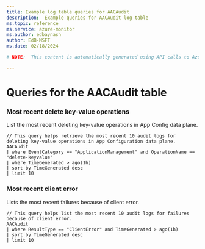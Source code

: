 ```yaml
---
title: Example log table queries for AACAudit
description:  Example queries for AACAudit log table
ms.topic: reference
ms.service: azure-monitor
ms.author: edbaynash
author: EdB-MSFT
ms.date: 02/18/2024

# NOTE:  This content is automatically generated using API calls to Azure. Any edits made on these files will be overwritten in the next run of the script. 

---
```


# Queries for the AACAudit table


### Most recent delete key-value operations  


List the most recent deleting key-value operations in App Config data plane.  

```query
// This query helps retrieve the most recent 10 audit logs for deleting key-value operations in App Configuration data plane.
AACAudit
| where EventCategory == "ApplicationManagement" and OperationName == "delete-keyvalue"
| where TimeGenerated > ago(1h)
| sort by TimeGenerated desc
| limit 10

```



### Most recent client error  


Lists the most recent failures because of client error.  

```query
// This query helps list the most recent 10 audit logs for failures because of client error. 
AACAudit
| where ResultType == "ClientError" and TimeGenerated > ago(1h)
| sort by TimeGenerated desc
| limit 10

```

